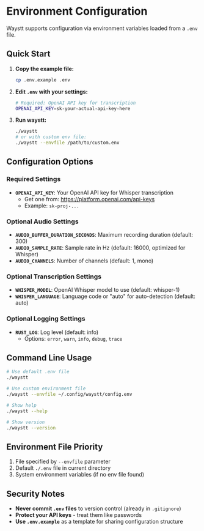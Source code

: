 # Environment Configuration

Waystt supports configuration via environment variables loaded from a `.env` file.

## Quick Start

1. **Copy the example file:**
   ```bash
   cp .env.example .env
   ```

2. **Edit `.env` with your settings:**
   ```bash
   # Required: OpenAI API key for transcription
   OPENAI_API_KEY=sk-your-actual-api-key-here
   ```

3. **Run waystt:**
   ```bash
   ./waystt
   # or with custom env file:
   ./waystt --envfile /path/to/custom.env
   ```

## Configuration Options

### Required Settings

- **`OPENAI_API_KEY`**: Your OpenAI API key for Whisper transcription
  - Get one from: https://platform.openai.com/api-keys
  - Example: `sk-proj-...`

### Optional Audio Settings

- **`AUDIO_BUFFER_DURATION_SECONDS`**: Maximum recording duration (default: 300)
- **`AUDIO_SAMPLE_RATE`**: Sample rate in Hz (default: 16000, optimized for Whisper)
- **`AUDIO_CHANNELS`**: Number of channels (default: 1, mono)

### Optional Transcription Settings

- **`WHISPER_MODEL`**: OpenAI Whisper model to use (default: whisper-1)
- **`WHISPER_LANGUAGE`**: Language code or "auto" for auto-detection (default: auto)

### Optional Logging Settings

- **`RUST_LOG`**: Log level (default: info)
  - Options: `error`, `warn`, `info`, `debug`, `trace`

## Command Line Usage

```bash
# Use default .env file
./waystt

# Use custom environment file
./waystt --envfile ~/.config/waystt/config.env

# Show help
./waystt --help

# Show version
./waystt --version
```

## Environment File Priority

1. File specified by `--envfile` parameter
2. Default `./.env` file in current directory
3. System environment variables (if no env file found)

## Security Notes

- **Never commit `.env` files** to version control (already in `.gitignore`)
- **Protect your API keys** - treat them like passwords
- **Use `.env.example`** as a template for sharing configuration structure